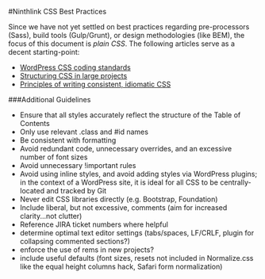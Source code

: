#Ninthlink CSS Best Practices

Since we have not yet settled on best practices regarding pre-processors (Sass), build tools (Gulp/Grunt), or design methodologies (like BEM), the focus of this document is *plain CSS*. The following articles serve as a decent starting-point:

* [WordPress CSS coding standards](https://make.wordpress.org/core/handbook/best-practices/coding-standards/css/)
* [Structuring CSS in large projects](https://medium.com/peergrade-io/structuring-css-in-large-projects-37f1695f5ec8#.7f42jl9ke)
* [Principles of writing consistent, idiomatic CSS](https://github.com/necolas/idiomatic-css)

###Additional Guidelines

* Ensure that all styles accurately reflect the structure of the Table of Contents
* Only use relevant .class and #id names
* Be consistent with formatting
* Avoid redundant code, unnecessary overrides, and an excessive number of font sizes
* Avoid unnecessary !important rules
* Avoid using inline styles, and avoid adding styles via WordPress plugins; in the context of a WordPress site, it is ideal for all CSS to be centrally-located and tracked by Git
* Never edit CSS libraries directly (e.g. Bootstrap, Foundation)
* Include liberal, but not excessive, comments (aim for increased clarity...not clutter)
* Reference JIRA ticket numbers where helpful
* determine optimal text editor settings (tabs/spaces, LF/CRLF, plugin for collapsing commented sections?)
* enforce the use of rems in new projects?
* include useful defaults (font sizes, resets not included in Normalize.css like the equal height columns hack, Safari form normalization)
